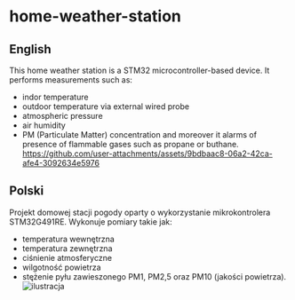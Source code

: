 # home-weather-station
## English
This home weather station is a STM32 microcontroller-based device. It performs measurements such as:
 - indor temperature
 - outdoor temperature via external wired probe
 - atmospheric pressure
 - air humidity
 - PM (Particulate Matter) concentration
and moreover it alarms of presence of flammable gases such as propane or buthane.
https://github.com/user-attachments/assets/9bdbaac8-06a2-42ca-afe4-3092634e5976


## Polski
Projekt domowej stacji pogody oparty o wykorzystanie mikrokontrolera STM32G491RE. Wykonuje pomiary takie jak:
- temperatura wewnętrzna
- temperatura zewnętrzna
- ciśnienie atmosferyczne
- wilgotność powietrza
- stężenie pyłu zawieszonego PM1, PM2,5 oraz PM10 (jakości powietrza).
![ilustracja](https://github.com/user-attachments/assets/4e0f769e-4603-4c3e-8b45-760d8050e31c)
